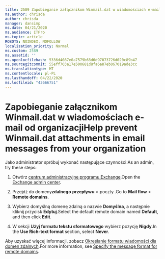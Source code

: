 ```yaml
---
title: 2589 Zapobieganie załącznikom Winmail.dat w wiadomościach e-mail od organizacji
ms.author: chrisda
author: chrisda
manager: dansimp
ms.date: 04/21/2020
ms.audience: ITPro
ms.topic: article
ROBOTS: NOINDEX, NOFOLLOW
localization_priority: Normal
ms.custom: 2589
ms.assetid: ''
ms.openlocfilehash: 5336d4087e0a7579b68d6d97073726d020c89b47
ms.sourcegitcommit: 55eff703a17e500681d8fa6a87eb067019ade3cc
ms.translationtype: MT
ms.contentlocale: pl-PL
ms.lasthandoff: 04/22/2020
ms.locfileid: "43666751"
---
```

# <a name="help-prevent-winmaildat-attachments-in-email-messages-from-your-organization"></a><span data-ttu-id="19b7b-102">Zapobieganie załącznikom Winmail.dat w wiadomościach e-mail od organizacji</span><span class="sxs-lookup"><span data-stu-id="19b7b-102">Help prevent Winmail.dat attachments in email messages from your organization</span></span>

<span data-ttu-id="19b7b-103">Jako administrator spróbuj wykonać następujące czynności:</span><span class="sxs-lookup"><span data-stu-id="19b7b-103">As an admin, try these steps:</span></span>

1. <span data-ttu-id="19b7b-104">Otwórz [centrum administracyjne programu Exchange](https://outlook.office365.com/ecp/).</span><span class="sxs-lookup"><span data-stu-id="19b7b-104">Open the [Exchange admin center](https://outlook.office365.com/ecp/).</span></span>

2. <span data-ttu-id="19b7b-105">Przejdź do domeny**zdalnego** **przepływu** > poczty .</span><span class="sxs-lookup"><span data-stu-id="19b7b-105">Go to **Mail flow** > **Remote domains**.</span></span>

3. <span data-ttu-id="19b7b-106">Wybierz domyślną domenę zdalną o nazwie **Domyślna**, a następnie kliknij przycisk **Edytuj**.</span><span class="sxs-lookup"><span data-stu-id="19b7b-106">Select the default remote domain named **Default**, and then click **Edit**.</span></span>

4. <span data-ttu-id="19b7b-107">W sekcji **Użyj formatu tekstu sformatowego** wybierz pozycję **Nigdy**.</span><span class="sxs-lookup"><span data-stu-id="19b7b-107">In the **Use Rich-text format** section, select **Never**.</span></span>

<span data-ttu-id="19b7b-108">Aby uzyskać więcej informacji, zobacz [Określanie formatu wiadomości dla domen zdalnych](https://docs.microsoft.com/Exchange/mail-flow-best-practices/remote-domains/remote-domains#specifying-message-format).</span><span class="sxs-lookup"><span data-stu-id="19b7b-108">For more information, see [Specify the message format for remote domains](https://docs.microsoft.com/Exchange/mail-flow-best-practices/remote-domains/remote-domains#specifying-message-format).</span></span>

